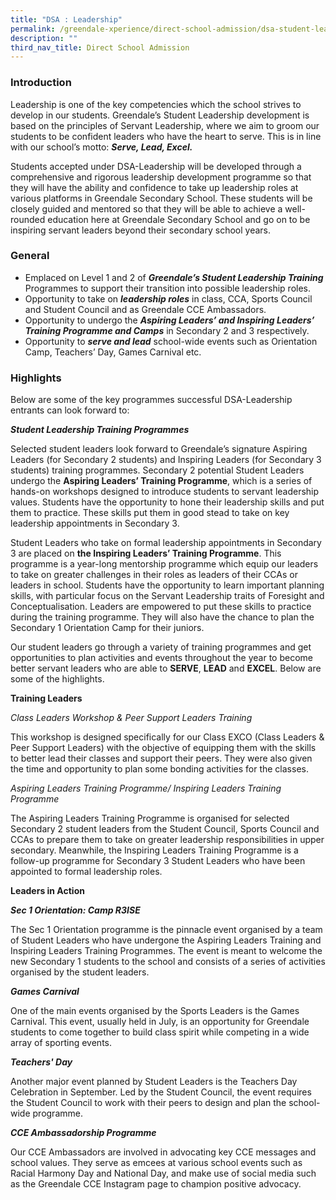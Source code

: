 ```yaml
---
title: "DSA : Leadership"
permalink: /greendale-xperience/direct-school-admission/dsa-student-leadership/
description: ""
third_nav_title: Direct School Admission
---
```

### Introduction

Leadership is one of the key competencies which the school strives to develop in our students. Greendale’s Student Leadership development is based on the principles of Servant Leadership, where we aim to groom our students to be confident leaders who have the heart to serve. This is in line with our school’s motto: **_Serve, Lead, Excel._**

Students accepted under DSA-Leadership will be developed through a comprehensive and rigorous leadership development programme so that they will have the ability and confidence to take up leadership roles at various platforms in Greendale Secondary School. These students will be closely guided and mentored so that they will be able to achieve a well-rounded education here at Greendale Secondary School and go on to be inspiring servant leaders beyond their secondary school years.

### General

*   Emplaced on Level 1 and 2 of ***Greendale’s Student Leadership Training*** Programmes to support their transition into possible leadership roles.
*   Opportunity to take on ***leadership roles*** in class, CCA, Sports Council and Student Council and as Greendale CCE Ambassadors.
*   Opportunity to undergo the ***Aspiring Leaders’ and Inspiring Leaders’ Training Programme and Camps*** in Secondary 2 and 3 respectively.
*   Opportunity to ***serve and lead*** school-wide events such as Orientation Camp, Teachers’ Day, Games Carnival etc.

### Highlights

Below are some of the key programmes successful DSA-Leadership entrants can look forward to:

_**Student Leadership Training Programmes**_

Selected student leaders look forward to Greendale’s signature Aspiring Leaders (for Secondary 2 students) and Inspiring Leaders (for Secondary 3 students) training programmes. Secondary 2 potential Student Leaders undergo the **Aspiring Leaders’ Training Programme**, which is a series of hands-on workshops designed to introduce students to servant leadership values. Students have the opportunity to hone their leadership skills and put them to practice. These skills put them in good stead to take on key leadership appointments in Secondary 3.

Student Leaders who take on formal leadership appointments in Secondary 3 are placed on **the Inspiring Leaders’ Training Programme**. This programme is a year-long mentorship programme which equip our leaders to take on greater challenges in their roles as leaders of their CCAs or leaders in school. Students have the opportunity to learn important planning skills, with particular focus on the Servant Leadership traits of Foresight and Conceptualisation. Leaders are empowered to put these skills to practice during the training programme. They will also have the chance to plan the Secondary 1 Orientation Camp for their juniors.

Our student leaders go through a variety of training programmes and get opportunities to plan activities and events throughout the year to become better servant leaders who are able to **SERVE**, **LEAD** and **EXCEL**. Below are some of the highlights.

**Training Leaders**

_Class Leaders Workshop & Peer Support Leaders Training_

This workshop is designed specifically for our Class EXCO (Class Leaders & Peer Support Leaders) with the objective of equipping them with the skills to better lead their classes and support their peers. They were also given the time and opportunity to plan some bonding activities for the classes.

_Aspiring Leaders Training Programme/ Inspiring Leaders Training Programme_

The Aspiring Leaders Training Programme is organised for selected Secondary 2 student leaders from the Student Council, Sports Council and CCAs to prepare them to take on greater leadership responsibilities in upper secondary. Meanwhile, the Inspiring Leaders Training Programme is a follow-up programme for Secondary 3 Student Leaders who have been appointed to formal leadership roles.

**Leaders in Action**

**_Sec 1 Orientation: Camp R3ISE_**

The Sec 1 Orientation programme is the pinnacle event organised by a team of Student Leaders who have undergone the Aspiring Leaders Training and Inspiring Leaders Training Programmes. The event is meant to welcome the new Secondary 1 students to the school and consists of a series of activities organised by the student leaders.

**_Games Carnival_**

One of the main events organised by the Sports Leaders is the Games Carnival. This event, usually held in July, is an opportunity for Greendale students to come together to build class spirit while competing in a wide array of sporting events.

**_Teachers' Day_**

Another major event planned by Student Leaders is the Teachers Day Celebration in September. Led by the Student Council, the event requires the Student Council to work with their peers to design and plan the school-wide programme.

**_CCE Ambassadorship Programme_**

Our CCE Ambassadors are involved in advocating key CCE messages and school values. They serve as emcees at various school events such as Racial Harmony Day and National Day, and make use of social media such as the Greendale CCE Instagram page to champion positive advocacy.